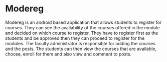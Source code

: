 # Modereg
Modereg is an android based application that allows students to register for courses.  They can see the availability of the courses offered in the module and decided on which course to register. They have to register first as the students and be approved then they can proceed to register for the modules.
The faculty administrator is responsible for adding the courses and the posts. The students can then view the courses that are available, choose, enroll for them and also view and comment to posts.
